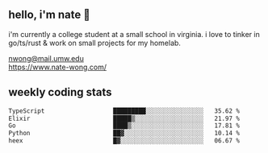 ## hello, i'm nate 👋
i'm currently a college student at a small school in virginia. i love to tinker in go/ts/rust & work on small projects for my homelab.

nwong@mail.umw.edu <br/>
https://www.nate-wong.com/

## weekly coding stats
<!--START_SECTION:waka-->

```txt
TypeScript                   █████████░░░░░░░░░░░░░░░░   35.62 %
Elixir                       █████▒░░░░░░░░░░░░░░░░░░░   21.97 %
Go                           ████▒░░░░░░░░░░░░░░░░░░░░   17.81 %
Python                       ██▓░░░░░░░░░░░░░░░░░░░░░░   10.14 %
heex                         █▓░░░░░░░░░░░░░░░░░░░░░░░   06.67 %
```

<!--END_SECTION:waka-->
